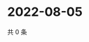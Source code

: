 # 2022-08-05

共 0 条

<!-- BEGIN WEIBO -->
<!-- 最后更新时间 Fri Aug 05 2022 17:15:43 GMT+0800 (China Standard Time) -->

<!-- END WEIBO -->
